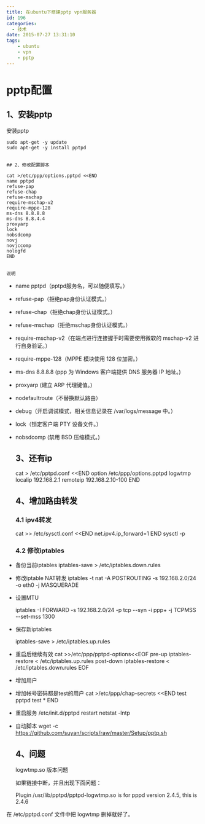 ```yaml
---
title: 在ubuntu下搭建pptp vpn服务器
id: 196
categories:
  - 技术
date: 2015-07-27 13:31:10
tags:
    - ubuntu
    - vpn
    - pptp
---
```


# pptp配置

## 1、安装pptp

安装pptp

    sudo apt-get -y update
    sudo apt-get -y install pptpd
    

    ## 2、修改配置脚本

    cat >/etc/ppp/options.pptpd <<END
    name pptpd
    refuse-pap
    refuse-chap
    refuse-mschap
    require-mschap-v2
    require-mppe-128
    ms-dns 8.8.8.8
    ms-dns 8.8.4.4
    proxyarp
    lock
    nobsdcomp 
    novj
    novjccomp
    nologfd
    END
    

    说明

*   name pptpd（pptpd服务名，可以随便填写。）
*   refuse-pap（拒绝pap身份认证模式。）
*   refuse-chap（拒绝chap身份认证模式。）
*   refuse-mschap（拒绝mschap身份认证模式。）
*   require-mschap-v2（在端点进行连接握手时需要使用微软的 mschap-v2 进行自身验证。）
*   require-mppe-128（MPPE 模块使用 128 位加密。）
*   ms-dns 8.8.8.8 (ppp 为 Windows 客户端提供 DNS 服务器 IP 地址。)
*   proxyarp (建立 ARP 代理键值。)
*   nodefaultroute（不替换默认路由）
*   debug（开启调试模式，相关信息记录在 /var/logs/message 中。）
*   lock（锁定客户端 PTY 设备文件。）
*   nobsdcomp (禁用 BSD 压缩模式。)

    ## 3、还有ip

    cat > /etc/pptpd.conf <<END
    option /etc/ppp/options.pptpd
    logwtmp
    localip 192.168.2.1
    remoteip 192.168.2.10-100
    END
    

    ## 4、增加路由转发

    ### 4.1 ipv4转发

    cat >> /etc/sysctl.conf <<END
    net.ipv4.ip_forward=1
    END
    sysctl -p   
    

    ### 4.2 修改iptables

*   备份当前iptables
    iptables-save > /etc/iptables.down.rules
*   修改iptable NAT转发
    iptables -t nat -A POSTROUTING -s 192.168.2.0/24 -o eth0 -j MASQUERADE
*   设置MTU

    iptables -I FORWARD -s 192.168.2.0/24 -p tcp --syn -i ppp+ -j TCPMSS --set-mss 1300

*   保存新iptables

    iptables-save > /etc/iptables.up.rules

*   重启后继续有效
    cat >>/etc/ppp/pptpd-options<<EOF
    pre-up iptables-restore < /etc/iptables.up.rules
    post-down iptables-restore < /etc/iptables.down.rules
    EOF
*   增加用户
*   增加帐号密码都是test的用户
    cat >/etc/ppp/chap-secrets <<END
    test pptpd test *
    END
*   重启服务
    /etc/init.d/pptpd restart
    netstat -lntp
*   自动脚本
    wget -c https://github.com/suyan/scripts/raw/master/Setup/pptp.sh

    ## 4、问题

    logwtmp.so 版本问题

    如果链接中断，并且出现下面问题：

    Plugin /usr/lib/pptpd/pptpd-logwtmp.so is for pppd version 2.4.5, this is 2.4.6

在 /etc/pptpd.conf 文件中把 logwtmp 删掉就好了。
